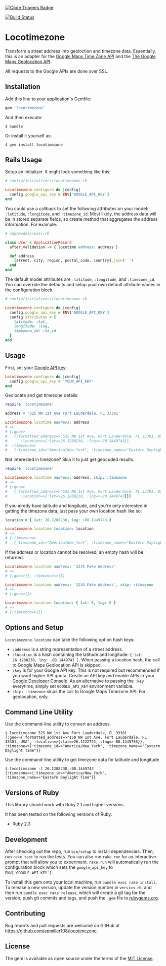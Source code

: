 [![Code Triagers Badge](https://www.codetriage.com/apmiller108/locotimezone/badges/users.svg)](https://www.codetriage.com/apmiller108/locotimezone)

[![Build Status](https://travis-ci.org/apmiller108/locotimezone.svg?branch=active-model-integration)](https://travis-ci.org/apmiller108/locotimezone)

# Locotimezone
Transform a street address into geoloction and timezone data. Essentially, this
is an adapter for the [Google Maps Time Zone API](https://developers.google.com/maps/documentation/timezone/intro) and the [The Google Maps Geolocation API](https://developers.google.com/maps/documentation/geolocation/intro).

All requests to the Google APIs are done over SSL.

## Installation
Add this line to your application's Gemfile:

```ruby
gem 'locotimezone'
```

And then execute:

    $ bundle

Or install it yourself as:

    $ gem install locotimezone

## Rails Usage 
Setup an initializer. It might look something like this:

```ruby
# config/initializers/locotimezone.rb

Locotimezone.configure do |config|
  config.google_api_key = ENV['GOOGLE_API_KEY']
end
```

You could use a callback to set the following attributes on your model:
`:latitude`, `:longitude`, and `:timezone_id`.  Most likely, the address data
will be in stored separate fields, so create method that aggregates the address
information.  For example:

```ruby
# app/models/user.rb

class User < ApplicationRecord
  after_validation -> { locotime address: address }

  def address
    [street, city, region, postal_code, country].join(' ')
  end
end
```

The default model attributes are `:latitude`, `:longitude`, and `:timezone_id`.  
You can override the defaults and setup your own default attribute names in the 
configuration block. 

```ruby
# config/initializers/locotimezone.rb

Locotimezone.configure do |config|
  config.google_api_key = ENV['GOOGLE_API_KEY']
  config.attributes = {
    latitude: :lat,
    longitude: :lng,
    timezone_id: :tz_id
  }
end
```


## Usage
First, set your [Google API
key](https://developers.google.com/maps/documentation/geocoding/get-api-key):

```ruby
Locotimezone.configure do |config|
  config.google_api_key = 'YOUR_API_KEY' 
end
```
Geolocate and get timezone details:

```ruby
require 'locotimezone'

address = '525 NW 1st Ave Fort Lauderdale, FL 33301'

Locotimezone.locotime address: address
# =>
# {:geo=>
#   {:formatted_address=>"525 NW 1st Ave, Fort Lauderdale, FL 33301, USA",
#      :location=>{:lat=>26.1288238, :lng=>-80.1449743}},
#  :timezone=>
#   {:timezone_id=>"America/New_York", :timezone_name=>"Eastern Daylight Time"}}
```

Not interested in timezone? Skip it to just get geocoded results.

```ruby
require 'locotimezone'

Locotimezone.locotime address: address, skip: :timezone
# =>
# {:geo=>
#   {:formatted_address=>"525 NW 1st Ave, Fort Lauderdale, FL 33301, USA",
#      :location=>{:lat=>26.1288238, :lng=>-80.1449743}}}
```

If you alredy have latitude and longitude, and you're only interested in getting
the timezone data, just pass your own location hash like so:

```ruby
location = { lat: 26.1288238, lng: -80.1449743 }

Locotimezone.locotime location: location
# =>
# {:timezone=>
#   {:timezone_id=>"America/New_York", :timezone_name=>"Eastern Daylight Time"}}
```

If the address or location cannot be resolved, an empty hash will be returned.

```ruby
Locotimezone.locotime address: '1234 Fake Address'
# => 
# {:geo=>{}, :timezone=>{}}

Locotimezone.locotime address: '1234 Fake Address', skip: :timezone
# => 
# {:geo=>{}}

Locotimezone.locotime location: { lat: 0, lng: 0 }
# => 
# {:timezone=>{}}
```

## Options and Setup

`Locotimezone.locotime` can take the following option hash keys:
* `:address` is a string representation of a street address.
* `:location` is a hash containing the latitude and longitude: `{ lat: 26.1288238, lng: -80.1449743 }`. When passing a location hash, the call to Google Maps Geolocation API is skipped.
* `:key` is for your Google API key.  This is not required but recommended if you
  want higher API quota. Create an API key and enable APIs in your [Google
  Developer Console](https://console.developers.google.com). As an alternative
  to passing the `:key` everytime, simply set `GOOGLE_API_KEY` environment variable.
* `skip: :timezone` skips the call to Google Maps Timezone API. For geolocation,
  only.

## Command Line Utility

Use the command-line utility to convert an address.

```shell
$ locotimezone 525 NW 1st Ave Fort Lauderdale, FL 33301
{:geo=>{:formatted_address=>"150 NW 1st Ave, Fort Lauderdale, FL 33301, USA", :location=>{:lat=>26.1222723, :lng=>-80.1445756}}, :timezone=>{:timezone_id=>"America/New_York", :timezone_name=>"Eastern Daylight Time"}}
```

Use the command-line utility to get timezone data for latitude and longitude

```shell
$ locotimezone -l 26.1288238,-80.1449743
{:timezone=>{:timezone_id=>"America/New_York", :timezone_name=>"Eastern Daylight Time"}}
```

## Versions of Ruby

This library should work with Ruby 2.1 and higher versions.

It has been tested on the following versions of Ruby:
* Ruby 2.3

## Development

After checking out the repo, run `bin/setup` to install dependencies. Then, run `rake test` to run the tests. You can also run `rake run` for an interactive prompt that will allow you to experiment. `rake run` will automatically run the configuration block which sets the `google_api_key` to `ENV['GOOGLE_API_KEY']`.

To install this gem onto your local machine, run `bundle exec rake install`. To release a new version, update the version number in `version.rb`, and then run `bundle exec rake release`, which will create a git tag for the version, push git commits and tags, and push the `.gem` file to [rubygems.org](https://rubygems.org).

## Contributing

Bug reports and pull requests are welcome on GitHub at https://github.com/apmiller108/locotimezone.


## License

The gem is available as open source under the terms of the [MIT License](http://opensource.org/licenses/MIT).

